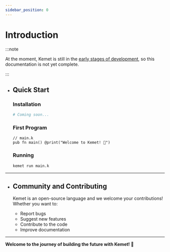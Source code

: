 ```yaml
---
sidebar_position: 0
---
```



# Introduction

:::note

At the moment, Kemet is still in the [early stages of development](https://github.com/kemet-lang/.github/blob/main/profile/roadmap/MVP.md), so this documentation is not yet complete.

:::

- ## Quick Start

    ### Installation
    ```bash
    # Coming soon...
    ```

    ### First Program
    ```kemet
    // main.k
    pub fn main() @print("Welcome to Kemet! 🎉")
    ```

    ### Running
    ```bash
    kemet run main.k
    ```

---

- ## Community and Contributing

    Kemet is an open-source language and we welcome your contributions! Whether you want to:

    - Report bugs
    - Suggest new features
    - Contribute to the code
    - Improve documentation

---

**Welcome to the journey of building the future with Kemet! 🚀**